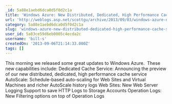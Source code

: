 ```yaml
---
_id: 5a88e1aebd6dca0d5f0d2c1a
title: 'Windows Azure: New Distributed, Dedicated, High Performance Cache Service + More Cool Improvements'
url: 'http://weblogs.asp.net/scottgu/archive/2013/09/03/windows-azure-new-distributed-dedicated-high-performance-cache-service-more-cool-improvements.aspx'
category: 5a88e1aebd6dca0d5f0d2c1a
slug: 'windows-azure-new-distributed-dedicated-high-performance-cache-service-more-cool-improvements'
user_id: 5a83ce59d6eb0005c4ecda2c
username: 'bill-s'
createdOn: '2013-09-06T21:14:33.000Z'
tags: []
---
```


This morning we released some great updates to Windows Azure.  These new capabilities include:
Dedicated Cache Service: Announcing the preview of our new distributed, dedicated, high performance cache service
	AutoScale: Schedule-based auto-scaling for Web Sites and Virtual Machines and richer AutoScale history logs
	Web Sites: New Web Server Logging Support to save HTTP Logs to Storage Accounts
	Operation Logs: New Filtering options on top of Operation Logs
